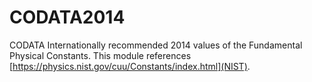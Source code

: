# CODATA2014

CODATA Internationally recommended 2014 values of the Fundamental Physical Constants.
This module references [https://physics.nist.gov/cuu/Constants/index.html](NIST).
